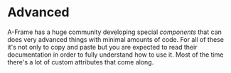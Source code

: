 # Advanced

A-Frame has a huge community developing special _components_ that can does very advanced things with minimal amounts of code. For all of these it's not only to copy and paste but you are expected to read their documentation in order to fully understand how to use it. Most of the time there's a lot of custom attributes that come along.




